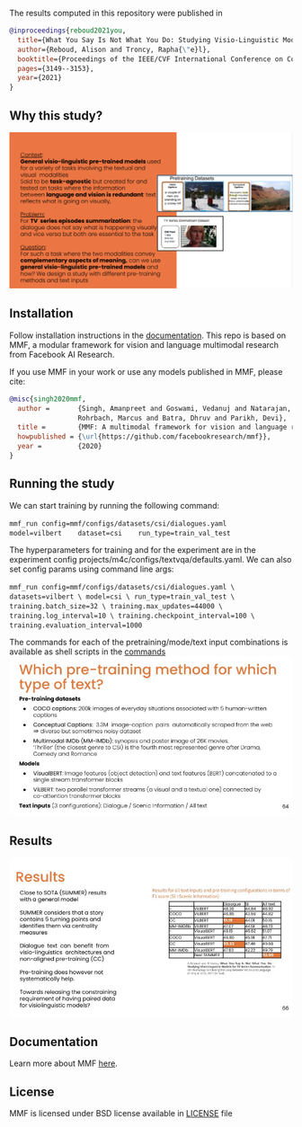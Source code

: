 The results computed in this repository were published in 
```bibtex
@inproceedings{reboud2021you,
  title={What You Say Is Not What You Do: Studying Visio-Linguistic Models for TV Series Summarization},
  author={Reboud, Alison and Troncy, Rapha{\"e}l},
  booktitle={Proceedings of the IEEE/CVF International Conference on Computer Vision},
  pages={3149--3153},
  year={2021}
}
```
## Why this study?
![iccv](iccv.png)

## Installation

Follow installation instructions in the [documentation](https://mmf.sh/docs/getting_started/installation).
This repo is based on MMF, a modular framework for vision and language multimodal research from Facebook AI Research. 


If you use MMF in your work or use any models published in MMF, please cite:

```bibtex
@misc{singh2020mmf,
  author =       {Singh, Amanpreet and Goswami, Vedanuj and Natarajan, Vivek and Jiang, Yu and Chen, Xinlei and Shah, Meet and
                 Rohrbach, Marcus and Batra, Dhruv and Parikh, Devi},
  title =        {MMF: A multimodal framework for vision and language research},
  howpublished = {\url{https://github.com/facebookresearch/mmf}},
  year =         {2020}
}
```

## Running the study
We can start training by running the following command:

``mmf_run config=mmf/configs/datasets/csi/dialogues.yaml    model=vilbert    dataset=csi    run_type=train_val_test ``

The hyperparameters for training and for the experiment are in the experiment config projects/m4c/configs/textvqa/defaults.yaml. We can also set config params using command line args:

``mmf_run config=mmf/configs/datasets/csi/dialogues.yaml \
    datasets=vilbert \
    model=csi \
    run_type=train_val_test \
    training.batch_size=32 \
    training.max_updates=44000 \
    training.log_interval=10 \
    training.checkpoint_interval=100 \
    training.evaluation_interval=1000``

The commands for each of the pretraining/mode/text input combinations is available as shell scripts in the [commands](/.commands)
 ![iccv](study_setting.jpg)
 
## Results
![iccv](results_iccv.jpg)



## Documentation

Learn more about MMF [here](https://mmf.sh/docs).



## License

MMF is licensed under BSD license available in [LICENSE](LICENSE) file
